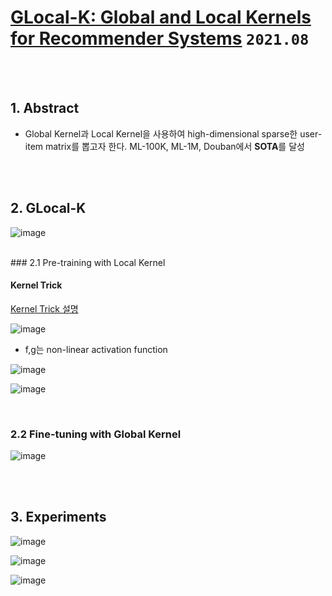 # [GLocal-K: Global and Local Kernels for Recommender Systems](https://arxiv.org/pdf/2108.12184v1.pdf)  `2021.08`

<br><br>

## 1. Abstract

- Global Kernel과 Local Kernel을 사용하여 high-dimensional sparse한 user-item matrix를 뽑고자 한다. ML-100K, ML-1M, Douban에서 **SOTA**를 달성


<br><br>

## 2. GLocal-K
![image](https://user-images.githubusercontent.com/41942097/158418287-ffcc55df-6d89-402e-a4f4-a3f4f05d26f6.png)

<br>
### 2.1 Pre-training with Local Kernel

#### Kernel Trick

[Kernel Trick 설명](https://sanghyu.tistory.com/14)

![image](https://user-images.githubusercontent.com/41942097/158421779-46508219-2217-4863-86a3-4420fc81200f.png)
- f,g는 non-linear activation function

![image](https://user-images.githubusercontent.com/41942097/158421860-930fc105-a882-4e81-9fcf-ce353dc670e5.png)

![image](https://user-images.githubusercontent.com/41942097/158421927-2b8dd16b-46fb-4997-b1d2-929381843ba9.png)

<br>

### 2.2 Fine-tuning with Global Kernel

![image](https://user-images.githubusercontent.com/41942097/158421991-10fdb91d-8953-4789-8c15-949e9783993d.png)


<br><br>

## 3. Experiments

![image](https://user-images.githubusercontent.com/41942097/158422271-c4928ea2-d470-47b3-850a-b048248d0fc4.png)

![image](https://user-images.githubusercontent.com/41942097/158422317-351e4a90-dc13-4349-aa8f-331e12886b62.png)

![image](https://user-images.githubusercontent.com/41942097/158422379-2a0b2fb1-5e14-43d6-9c1d-958a52ffc237.png)
